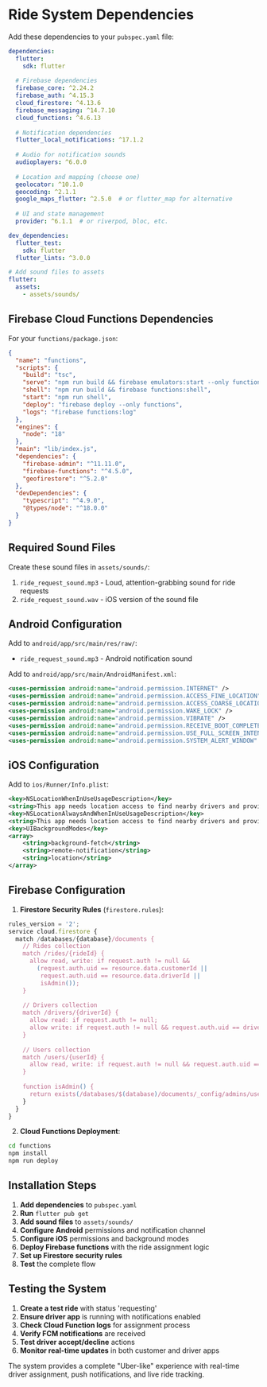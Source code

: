# Ride System Dependencies

Add these dependencies to your `pubspec.yaml` file:

```yaml
dependencies:
  flutter:
    sdk: flutter
  
  # Firebase dependencies
  firebase_core: ^2.24.2
  firebase_auth: ^4.15.3
  cloud_firestore: ^4.13.6
  firebase_messaging: ^14.7.10
  cloud_functions: ^4.6.13
  
  # Notification dependencies
  flutter_local_notifications: ^17.1.2
  
  # Audio for notification sounds
  audioplayers: ^6.0.0
  
  # Location and mapping (choose one)
  geolocator: ^10.1.0
  geocoding: ^2.1.1
  google_maps_flutter: ^2.5.0  # or flutter_map for alternative
  
  # UI and state management
  provider: ^6.1.1  # or riverpod, bloc, etc.

dev_dependencies:
  flutter_test:
    sdk: flutter
  flutter_lints: ^3.0.0

# Add sound files to assets
flutter:
  assets:
    - assets/sounds/
```

## Firebase Cloud Functions Dependencies

For your `functions/package.json`:

```json
{
  "name": "functions",
  "scripts": {
    "build": "tsc",
    "serve": "npm run build && firebase emulators:start --only functions",
    "shell": "npm run build && firebase functions:shell",
    "start": "npm run shell",
    "deploy": "firebase deploy --only functions",
    "logs": "firebase functions:log"
  },
  "engines": {
    "node": "18"
  },
  "main": "lib/index.js",
  "dependencies": {
    "firebase-admin": "^11.11.0",
    "firebase-functions": "^4.5.0",
    "geofirestore": "^5.2.0"
  },
  "devDependencies": {
    "typescript": "^4.9.0",
    "@types/node": "^18.0.0"
  }
}
```

## Required Sound Files

Create these sound files in `assets/sounds/`:

1. `ride_request_sound.mp3` - Loud, attention-grabbing sound for ride requests
2. `ride_request_sound.wav` - iOS version of the sound file

## Android Configuration

Add to `android/app/src/main/res/raw/`:
- `ride_request_sound.mp3` - Android notification sound

Add to `android/app/src/main/AndroidManifest.xml`:

```xml
<uses-permission android:name="android.permission.INTERNET" />
<uses-permission android:name="android.permission.ACCESS_FINE_LOCATION" />
<uses-permission android:name="android.permission.ACCESS_COARSE_LOCATION" />
<uses-permission android:name="android.permission.WAKE_LOCK" />
<uses-permission android:name="android.permission.VIBRATE" />
<uses-permission android:name="android.permission.RECEIVE_BOOT_COMPLETED"/>
<uses-permission android:name="android.permission.USE_FULL_SCREEN_INTENT" />
<uses-permission android:name="android.permission.SYSTEM_ALERT_WINDOW" />
```

## iOS Configuration

Add to `ios/Runner/Info.plist`:

```xml
<key>NSLocationWhenInUseUsageDescription</key>
<string>This app needs location access to find nearby drivers and provide ride services.</string>
<key>NSLocationAlwaysAndWhenInUseUsageDescription</key>
<string>This app needs location access to find nearby drivers and provide ride services.</string>
<key>UIBackgroundModes</key>
<array>
    <string>background-fetch</string>
    <string>remote-notification</string>
    <string>location</string>
</array>
```

## Firebase Configuration

1. **Firestore Security Rules** (`firestore.rules`):

```javascript
rules_version = '2';
service cloud.firestore {
  match /databases/{database}/documents {
    // Rides collection
    match /rides/{rideId} {
      allow read, write: if request.auth != null && 
        (request.auth.uid == resource.data.customerId || 
         request.auth.uid == resource.data.driverId ||
         isAdmin());
    }
    
    // Drivers collection
    match /drivers/{driverId} {
      allow read: if request.auth != null;
      allow write: if request.auth != null && request.auth.uid == driverId;
    }
    
    // Users collection
    match /users/{userId} {
      allow read, write: if request.auth != null && request.auth.uid == userId;
    }
    
    function isAdmin() {
      return exists(/databases/$(database)/documents/_config/admins/users/$(request.auth.uid));
    }
  }
}
```

2. **Cloud Functions Deployment**:

```bash
cd functions
npm install
npm run deploy
```

## Installation Steps

1. **Add dependencies** to `pubspec.yaml`
2. **Run** `flutter pub get`
3. **Add sound files** to `assets/sounds/`
4. **Configure Android** permissions and notification channel
5. **Configure iOS** permissions and background modes
6. **Deploy Firebase functions** with the ride assignment logic
7. **Set up Firestore security rules**
8. **Test** the complete flow

## Testing the System

1. **Create a test ride** with status 'requesting'
2. **Ensure driver app** is running with notifications enabled
3. **Check Cloud Function logs** for assignment process
4. **Verify FCM notifications** are received
5. **Test driver accept/decline** actions
6. **Monitor real-time updates** in both customer and driver apps

The system provides a complete "Uber-like" experience with real-time driver assignment, push notifications, and live ride tracking.